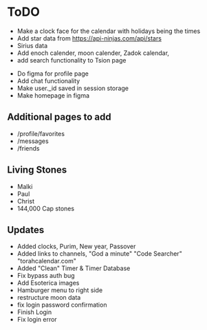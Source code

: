 # ToDO
- Make a clock face for the calendar with holidays being the times 
- Add star data from https://api-ninjas.com/api/stars
- Sirius data
- Add enoch calender, moon calender, Zadok calendar, 
- add search functionality to Tsion page
<!-- - check DB blog connections -->

- Do figma for profile page
- Add chat functionality
- Make user._id saved in session storage
- Make homepage in figma
<!-- - Add comment functionality
- Add like functionality
- Add share functionality -->

## Additional pages to add
- /profile/favorites
- /messages
- /friends

## Living Stones
- Malki
- Paul
- Christ
- 144,000 Cap stones
 
## Updates
- Added clocks, Purim, New year, Passover
- Added links to channels, "God a minute" "Code Searcher" "torahcalendar.com" 
- Added "Clean" Timer & Timer Database
- Fix bypass auth bug
- Add Esoterica images
- Hamburger menu to right side
- restructure moon data
- fix login password confirmation
- Finish Login
- Fix login error